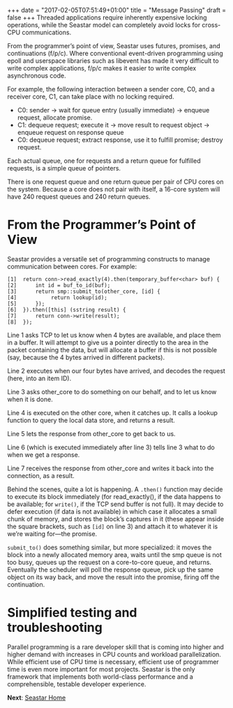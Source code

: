 +++
date = "2017-02-05T07:51:49+01:00"
title = "Message Passing"
draft = false
+++
Threaded applications require inherently expensive locking operations, while the Seastar model can completely avoid locks for cross-CPU communications.

From the programmer’s point of view, Seastar uses futures, promises, and continuations (f/p/c). Where conventional event-driven programming using epoll and userspace libraries such as libevent has made it very difficult to write complex applications, f/p/c makes it easier to write complex asynchronous code.

For example, the following interaction between a sender core, C0, and a receiver core, C1, can take place with no locking required.
* C0: sender -> wait for queue entry (usually immediate) -> enqueue request, allocate promise.
* C1: dequeue request; execute it -> move result to request object -> enqueue request on response queue
* C0: dequeue request; extract response, use it to fulfill promise; destroy request.

Each actual queue, one for requests and a return queue for fulfilled requests, is a simple queue of pointers.

There is one request queue and one return queue per pair of CPU cores on the system. Because a core does not pair with itself, a 16-core system will have 240 request queues and 240 return queues.

# From the Programmer’s Point of View

Seastar provides a versatile set of programming constructs to manage communication between cores. For example:
```
[1]  return conn->read_exactly(4).then(temporary_buffer<char> buf) {
[2]      int id = buf_to_id(buf);
[3]      return smp::submit_to(other_core, [id] {
[4]           return lookup(id);
[5]      });
[6]  }).then([this] (sstring result) {
[7]      return conn->write(result);
[8]  });
```
Line 1 asks TCP to let us know when 4 bytes are available, and place them in a buffer. It will attempt to give us a pointer directly to the area in the packet containing the data, but will allocate a buffer if this is not possible (say, because the 4 bytes arrived in different packets).

Line 2 executes when our four bytes have arrived, and decodes the request (here, into an item ID).

Line 3 asks other_core to do something on our behalf, and to let us know when it is done.

Line 4 is executed on the other core, when it catches up. It calls a lookup function to query the local data store, and returns a result.

Line 5 lets the response from other_core to get back to us.

Line 6 (which is executed immediately after line 3) tells line 3 what to do when we get a response.

Line 7 receives the response from other_core and writes it back into the connection, as a result.

Behind the scenes, quite a lot is happening. A ```.then()``` function may decide to execute its block immediately (for read_exactly(), if the data happens to be available; for ```write()```, if the TCP send buffer is not full). It may decide to defer execution (if data is not available) in which case it allocates a small chunk of memory, and stores the block’s captures in it (these appear inside the square brackets, such as ```[id]``` on line 3) and attach it to whatever it is we’re waiting for—the promise.

```submit_to()``` does something similar, but more specialized: it moves the block into a newly allocated memory area, waits until the smp queue is not too busy, queues up the request on a core-to-core queue, and returns. Eventually the scheduler will poll the response queue, pick up the same object on its way back, and move the result into the promise, firing off the continuation.

# Simplified testing and troubleshooting
Parallel programming is a rare developer skill that is coming into higher and higher demand with increases in CPU counts and workload parallelization. While efficient use of CPU time is necessary, efficient use of programmer time is even more important for most projects. Seastar is the only framework that implements both world-class performance and a comprehensible, testable developer experience.

**Next**: [Seastar Home](/seastar)